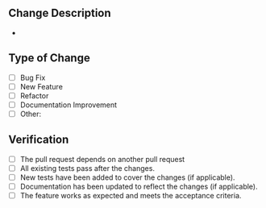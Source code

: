 ## Change Description
-

## Type of Change
- [ ] Bug Fix
- [ ] New Feature
- [ ] Refactor
- [ ] Documentation Improvement
- [ ] Other:

## Verification
- [ ] The pull request depends on another pull request
- [ ] All existing tests pass after the changes.
- [ ] New tests have been added to cover the changes (if applicable).
- [ ] Documentation has been updated to reflect the changes (if applicable).
- [ ] The feature works as expected and meets the acceptance criteria.
